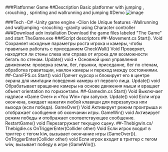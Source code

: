 ###Platformer Game
##Description
Basic platformer with jumping , crouching , sprinting and wallrunning and jumping 
#Demo
![image](https://github.com/user-attachments/assets/d2c57d3f-0995-4f00-be94-058a814fb5ea)


###Tech
-C#
-Unity game engine 
-Clion Ide
Unique features
-Wallrunning and walljumping 
-crouching
-gravity using Character controller
###Download adn installation
Download the game files labeled "The Game" and start TheGame.exe
###Script descriptors
##-Movement.cs
Start().	Void	Сохраняет исходные параметры роста игрока и камеры, чтобы правильно работать с приседанием
CheckWall()	Void	Проверяет, находятся ли стены слева или справа от игрока для возможности бегать по стенам.
Update()	void	•	Основной цикл управления движением: проверка земли, бег, прыжки, приседание, бег по стенам, обработка гравитации, наклон камеры и переход между состояниями.
##-CamFPS.cs
Start()
	void	Прячет курсор и блокирует его в центре экрана для имитации поведения камеры от первого лица.
Update()
	void	Обрабатывает вращение камеры на основе движения мыши и вращает объект orientation по горизонтали.
##-Gamedm.cs
Start()	Void	Выключает надписи «Game Over» и «You Win» при запуске.
Update()	void	Если игра окончена, ожидает нажатия любой клавиши для перезапуска или выхода (если победа).
GameOver()	Void	Активирует режим проигрыша и отображает сообщение об окончании игры.
GameWin()	void	Активирует режим победы и отображает соответствующее сообщение.
RestartGame()	void	Перезагружает текущую сцену.
##-Thebigwin.cs/ Thebigdie.cs
OnTriggerEnter(Collider other)	Void	Если игрок входит в триггер с тегом kiw, вызывает окончание игры (GameOver()).
OnTriggerEnter(Collider other)	void	Если игрок входит в триггер с тегом wiw, вызывает победу в игре (GameWin()).




